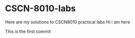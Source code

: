 # CSCN-8010-labs
Here are my solutions to CSCN8010 practical labs
Hi i am here

This is the first commit